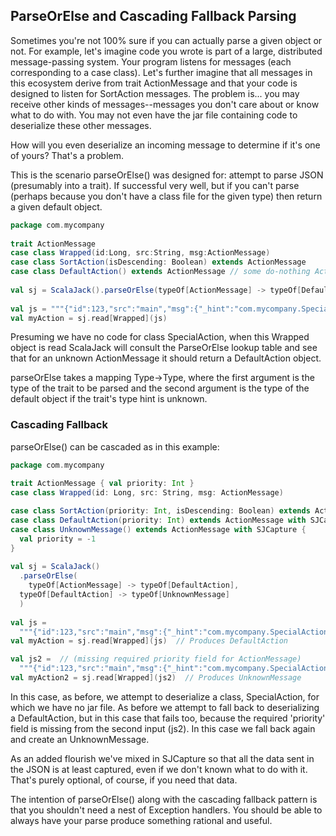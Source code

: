 
## ParseOrElse and Cascading Fallback Parsing  
  
Sometimes you're not 100% sure if you can actually parse a given object or not.  For example, let's imagine code you wrote is part of a large, distributed message-passing system.  Your program listens for messages (each corresponding to a case class).  Let's further imagine that all messages in this ecosystem derive from trait ActionMessage and that your code is designed to listen for SortAction messages.  The problem is... you may receive other kinds of messages--messages you don't care about or know what to do with.  You may not even have the jar file containing code to deserialize these other messages.  
  
How will you even deserialize an incoming message to determine if it's one of yours?  That's a problem. 
  
This is the scenario parseOrElse() was designed for:  attempt to parse JSON (presumably into a trait).  If successful very well, but if you can't parse (perhaps because you don't have a class file for the given type) then return a given default object.  
  
```scala  
package com.mycompany  
  
trait ActionMessage
case class Wrapped(id:Long, src:String, msg:ActionMessage)  
case class SortAction(isDescending: Boolean) extends ActionMessage
case class DefaultAction() extends ActionMessage // some do-nothing ActionMessage we own  
  
val sj = ScalaJack().parseOrElse(typeOf[ActionMessage] -> typeOf[DefaultAction])  
  
val js = """{"id":123,"src":"main","msg":{"_hint":"com.mycompany.SpecialAction","contact":"fred"}}"""  
val myAction = sj.read[Wrapped](js)  
```  
  
Presuming we have no code for class SpecialAction, when this Wrapped object is read ScalaJack will consult the ParseOrElse lookup table and see that for an unknown ActionMessage it should return a DefaultAction object.  
  
parseOrElse takes a mapping Type->Type, where the first argument is the type of the trait to be parsed and the second argument is the type of the default object if the trait's type hint is unknown.  

### Cascading Fallback

parseOrElse() can be cascaded as in this example:

```scala  
package com.mycompany  
  
trait ActionMessage { val priority: Int }  
case class Wrapped(id: Long, src: String, msg: ActionMessage)  

case class SortAction(priority: Int, isDescending: Boolean) extends ActionMessage  
case class DefaultAction(priority: Int) extends ActionMessage with SJCapture // some do-nothing ActionMessage we own  
case class UnknownMessage() extends ActionMessage with SJCapture {  
  val priority = -1  
}
  
val sj = ScalaJack()  
  .parseOrElse(  
    typeOf[ActionMessage] -> typeOf[DefaultAction],  
  typeOf[DefaultAction] -> typeOf[UnknownMessage]  
  )
  
val js =  
  """{"id":123,"src":"main","msg":{"_hint":"com.mycompany.SpecialAction","priority":2,"contact":"fred"}}""" 
val myAction = sj.read[Wrapped](js)  // Produces DefaultAction

val js2 =  // (missing required priority field for ActionMessage)
  """{"id":123,"src":"main","msg":{"_hint":"com.mycompany.SpecialAction","contact":"fred"}}""" 
val myAction2 = sj.read[Wrapped](js2)  // Produces UnknownMessage
```  

In this case, as before, we attempt to deserialize a class, SpecialAction, for which we have no jar file.  As before we attempt to fall back to deserializing a DefaultAction, but in this case that fails too, because the required 'priority' field is missing from the second input (js2).  In this case we fall back again and create an UnknownMessage.

As an added flourish we've mixed in SJCapture so that all the data sent in the JSON is at least captured, even if we don't known what to do with it.  That's purely optional, of course, if you need that data.

The intention of parseOrElse() along with the cascading fallback pattern is that you shouldn't need a nest of Exception handlers.  You should be able to always have your parse produce something rational and useful.